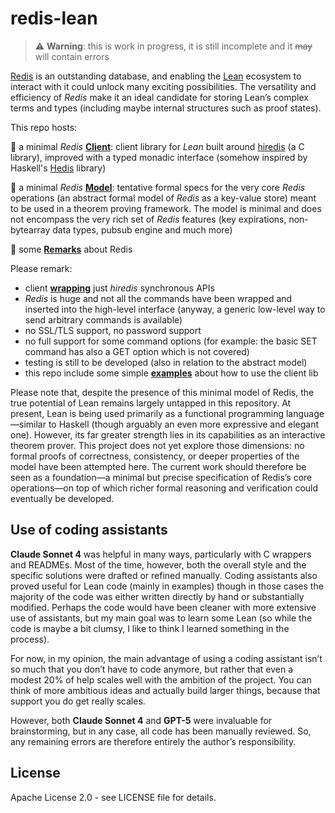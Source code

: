 # redis-lean

> ⚠️ **Warning**: this is work in progress, it is still incomplete and it ~~may~~ will contain errors

[Redis](https://redis.io/) is an outstanding database, and enabling the [Lean](https://lean-lang.org/) ecosystem to interact with it could unlock many exciting possibilities.
The versatility and efficiency of *Redis* make it an ideal candidate for storing Lean’s complex terms and types
(including maybe internal structures such as proof states).

This repo hosts:

🔧 a minimal *Redis* **[Client](RedisLean/README.md)**: client library for *Lean* built around [hiredis](https://github.com/redis/hiredis) (a C library), improved with a typed monadic interface (somehow inspired by Haskell's [Hedis](https://hackage.haskell.org/package/hedis) library)

📖 a minimal *Redis* **[Model](RedisModel/README.md)**: tentative formal specs for the very core *Redis* operations (an abstract formal model of *Redis* as a key-value store) meant to be used in a theorem proving framework. The model is minimal and does not encompass the very rich set of *Redis* features (key expirations, non-bytearray data types, pubsub engine and much more)

📝 some **[Remarks](RedisLean/remarks.md)** about Redis

Please remark:

- client **[wrapping](hiredis/README.md)** just *hiredis* synchronous APIs
- *Redis* is huge and not all the commands have been wrapped and inserted into the high-level interface (anyway, a generic low-level way to send arbitrary commands is available)
- no SSL/TLS support, no password support
- no full support for some command options (for example: the basic SET command has also a GET option which is not covered)
- testing is still to be developed (also in relation
to the abstract model)
- this repo include some simple **[examples](Examples/README.md)** about how to use the client lib

Please note that, despite the presence of this minimal model of Redis, the true potential of Lean remains largely untapped in this repository. At present, Lean is being used primarily as a functional programming language—similar to Haskell (though arguably an even more expressive and elegant one). However, its far greater strength lies in its capabilities as an interactive theorem prover. This project does not yet explore those dimensions: no formal proofs of correctness, consistency, or deeper properties of the model have been attempted here. The current work should therefore be seen as a foundation—a minimal but precise specification of Redis’s core operations—on top of which richer formal reasoning and verification could eventually be developed.

## Use of coding assistants

**Claude Sonnet 4** was helpful in many ways, particularly with C wrappers and READMEs. Most of the time, however, both the overall style and the specific solutions were drafted or refined manually.
Coding assistants also proved useful for Lean code (mainly in examples) though in those cases the majority of the code was either written directly by hand or substantially modified.
Perhaps the code would have been cleaner with more extensive use of assistants, but my main goal was to learn some Lean
(so while the code is maybe a bit clumsy, I like to think I learned something in the process).

For now, in my opinion, the main advantage of using a coding assistant isn’t so much that you don’t have to code anymore, but rather that even a modest 20% of help scales well with the ambition of the project. You can think of more ambitious ideas and actually build larger things, because that support you do get really scales.

However, both **Claude Sonnet 4** and **GPT-5** were invaluable for brainstorming, but in any case, all code has been manually reviewed. So, any remaining errors are therefore entirely the author’s responsibility.
## License

Apache License 2.0 - see LICENSE file for details.

